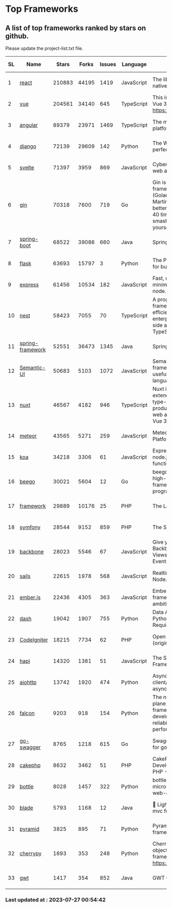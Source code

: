 # Top Frameworks
## A list of top frameworks ranked by stars on github.  
Please update the project-list.txt file.

| SL| Name  | Stars| Forks| Issues | Language | Description | Last Commit |
| --| ------| -----| ---- | ------ | -------- | ----------- | ----------- |
| 1 | [react](https://github.com/facebook/react) | 210883 | 44195 | 1419 | JavaScript | The library for web and native user interfaces | 2023-07-25 17:55:05 |
| 2 | [vue](https://github.com/vuejs/vue) | 204561 | 34140 | 645 | TypeScript | This is the repo for Vue 2. For Vue 3, go to https://github.com/vuejs/core | 2023-04-27 09:43:19 |
| 3 | [angular](https://github.com/angular/angular) | 89379 | 23971 | 1469 | TypeScript | The modern web developer’s platform | 2023-07-26 17:04:26 |
| 4 | [django](https://github.com/django/django) | 72139 | 29609 | 142 | Python | The Web framework for perfectionists with deadlines. | 2023-07-24 17:52:36 |
| 5 | [svelte](https://github.com/sveltejs/svelte) | 71397 | 3959 | 869 | JavaScript | Cybernetically enhanced web apps | 2023-07-26 22:29:34 |
| 6 | [gin](https://github.com/gin-gonic/gin) | 70318 | 7600 | 719 | Go | Gin is a HTTP web framework written in Go (Golang). It features a Martini-like API with much better performance -- up to 40 times faster. If you need smashing performance, get yourself some Gin. | 2023-06-05 01:52:39 |
| 7 | [spring-boot](https://github.com/spring-projects/spring-boot) | 68522 | 39086 | 660 | Java | Spring Boot | 2023-07-26 11:59:19 |
| 8 | [flask](https://github.com/pallets/flask) | 63693 | 15797 | 3 | Python | The Python micro framework for building web applications. | 2023-07-01 16:24:20 |
| 9 | [express](https://github.com/expressjs/express) | 61456 | 10534 | 182 | JavaScript | Fast, unopinionated, minimalist web framework for node. | 2023-05-16 01:53:48 |
| 10 | [nest](https://github.com/nestjs/nest) | 58423 | 7055 | 70 | TypeScript | A progressive Node.js framework for building efficient, scalable, and enterprise-grade server-side applications with TypeScript/JavaScript 🚀 | 2023-07-26 06:10:15 |
| 11 | [spring-framework](https://github.com/spring-projects/spring-framework) | 52551 | 36473 | 1345 | Java | Spring Framework | 2023-07-26 21:56:59 |
| 12 | [Semantic-UI](https://github.com/Semantic-Org/Semantic-UI) | 50683 | 5103 | 1072 | JavaScript | Semantic is a UI component framework based around useful principles from natural language. | 2023-01-11 17:05:32 |
| 13 | [nuxt](https://github.com/nuxt/nuxt) | 46567 | 4182 | 946 | TypeScript | Nuxt is an intuitive and extendable way to create type-safe, performant and production-grade full-stack web apps and websites with Vue 3. | 2023-07-26 21:07:23 |
| 14 | [meteor](https://github.com/meteor/meteor) | 43565 | 5271 | 259 | JavaScript | Meteor, the JavaScript App Platform | 2023-07-21 20:42:18 |
| 15 | [koa](https://github.com/koajs/koa) | 34218 | 3306 | 61 | JavaScript | Expressive middleware for node.js using ES2017 async functions | 2023-05-17 07:50:49 |
| 16 | [beego](https://github.com/beego/beego) | 30021 | 5604 | 12 | Go | beego is an open-source, high-performance web framework for the Go programming language. | 2023-07-14 07:00:02 |
| 17 | [framework](https://github.com/laravel/framework) | 29889 | 10176 | 25 | PHP | The Laravel Framework. | 2023-07-26 21:28:04 |
| 18 | [symfony](https://github.com/symfony/symfony) | 28544 | 9152 | 859 | PHP | The Symfony PHP framework | 2023-07-26 17:27:13 |
| 19 | [backbone](https://github.com/jashkenas/backbone) | 28023 | 5546 | 67 | JavaScript | Give your JS App some Backbone with Models, Views, Collections, and Events | 2023-07-26 22:01:34 |
| 20 | [sails](https://github.com/balderdashy/sails) | 22615 | 1978 | 568 | JavaScript | Realtime MVC Framework for Node.js | 2023-07-21 23:31:37 |
| 21 | [ember.js](https://github.com/emberjs/ember.js) | 22436 | 4305 | 363 | JavaScript | Ember.js - A JavaScript framework for creating ambitious web applications | 2023-07-25 20:19:58 |
| 22 | [dash](https://github.com/plotly/dash) | 19042 | 1907 | 755 | Python | Data Apps & Dashboards for Python. No JavaScript Required. | 2023-07-25 15:55:07 |
| 23 | [CodeIgniter](https://github.com/bcit-ci/CodeIgniter) | 18215 | 7734 | 62 | PHP | Open Source PHP Framework (originally from EllisLab) | 2023-04-07 17:57:13 |
| 24 | [hapi](https://github.com/hapijs/hapi) | 14320 | 1381 | 51 | JavaScript | The Simple, Secure Framework Developers Trust | 2023-04-24 22:09:20 |
| 25 | [aiohttp](https://github.com/aio-libs/aiohttp) | 13742 | 1920 | 474 | Python | Asynchronous HTTP client/server framework for asyncio and Python | 2023-07-26 17:48:31 |
| 26 | [falcon](https://github.com/falconry/falcon) | 9203 | 918 | 154 | Python | The no-magic web data plane API and microservices framework for Python developers, with a focus on reliability, correctness, and performance at scale. | 2023-07-18 11:41:57 |
| 27 | [go-swagger](https://github.com/go-swagger/go-swagger) | 8765 | 1218 | 615 | Go | Swagger 2.0 implementation for go | 2023-07-24 18:20:14 |
| 28 | [cakephp](https://github.com/cakephp/cakephp) | 8632 | 3462 | 51 | PHP | CakePHP: The Rapid Development Framework for PHP - Official Repository | 2023-07-08 07:51:28 |
| 29 | [bottle](https://github.com/bottlepy/bottle) | 8028 | 1457 | 322 | Python | bottle.py is a fast and simple micro-framework for python web-applications. | 2022-09-05 15:24:52 |
| 30 | [blade](https://github.com/lets-blade/blade) | 5793 | 1168 | 12 | Java | :rocket: Lightning fast and elegant mvc framework for Java8 | 2023-06-16 05:18:49 |
| 31 | [pyramid](https://github.com/Pylons/pyramid) | 3825 | 895 | 71 | Python | Pyramid - A Python web framework | 2023-05-11 06:49:29 |
| 32 | [cherrypy](https://github.com/cherrypy/cherrypy) | 1693 | 353 | 248 | Python | CherryPy is a pythonic, object-oriented HTTP framework.      https://cherrypy.dev | 2023-05-04 23:04:12 |
| 33 | [gwt](https://github.com/gwtproject/gwt) | 1417 | 354 | 852 | Java | GWT Open Source Project | 2023-07-03 13:48:40 |

### Last updated at : 2023-07-27 00:54:42
